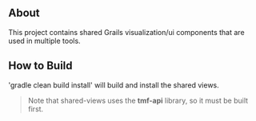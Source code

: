 ## About
This project contains shared Grails visualization/ui components that are used in multiple tools.   

## How to Build
'gradle clean build install' will build and install the shared views.
> Note that shared-views uses the **tmf-api** library, so it must be built first.
